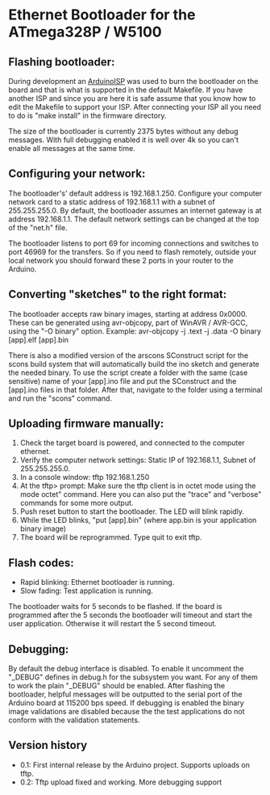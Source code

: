 Ethernet Bootloader for the ATmega328P / W5100
==============================================

Flashing bootloader:
--------------------
During development an [ArduinoISP](http://arduino.cc/en/Tutorial/ArduinoISP "ArduinoISP")
was used to burn the bootloader on the board and that is what is supported in
the default Makefile. If you have another ISP and since you are here it is safe
assume that you know how to edit the Makefile to support your ISP. After
connecting your ISP all you need to do is "make install" in the firmware
directory.

The size of the bootloader is currently 2375 bytes without any debug messages.
With full debugging enabled it is well over 4k so you can't enable all messages
at the same time.


Configuring your network:
-------------------------
The bootloader's' default address is 192.168.1.250. Configure your computer
network card to a static address of 192.168.1.1 with a subnet of 255.255.255.0.
By default, the bootloader assumes an internet gateway is at address
192.168.1.1. The default network settings can be changed at the top of the
"net.h" file.

The bootloader listens to port 69 for incoming connections and switches to
port 46969 for the transfers. So if you need to flash remotely, outside your
local network you should forward these 2 ports in your router to the Arduino.


Converting "sketches" to the right format:
----------------------------------------
The bootloader accepts raw binary images, starting at address 0x0000.
These can be generated using avr-objcopy, part of WinAVR / AVR-GCC, using the
"-O binary" option.
Example: avr-objcopy -j .text -j .data -O binary [app].elf [app].bin

There is also a modified version of the arscons SConstruct script for the scons
build system that will automatically build the ino sketch and generate the
needed binary. To use the script create a folder with the same (case sensitive)
name of your [app].ino file and put the SConstruct and the [app].ino files in that
folder. After that, navigate to the folder using a terminal and run the "scons"
command.


Uploading firmware manually:
----------------------------
1.  Check the target board is powered, and connected to the computer ethernet.
2.  Verify the computer network settings: Static IP of 192.168.1.1, Subnet of 255.255.255.0.
3.  In a console window: tftp 192.168.1.250
4.  At the tftp> prompt: Make sure the tftp client is in octet mode using the 
    mode octet" command. Here you can also put the "trace" and "verbose" commands
    for some more output.
5.  Push reset button to start the bootloader. The LED will blink rapidly.
6.  While the LED blinks, "put [app].bin" (where app.bin is your application binary image)
7.  The board will be reprogrammed. Type quit to exit tftp.


Flash codes:
------------
* Rapid blinking: Ethernet bootloader is running.
* Slow fading: Test application is running.

The bootloader waits for 5 seconds to be flashed. If the board is programmed
after the 5 seconds the bootloader will timeout and start the user application.
Otherwise it will restart the 5 second timeout.


Debugging:
----------
By default the debug interface is disabled. To enable it uncomment the "_DEBUG"
defines in debug.h for the subsystem you want. For any of them to work the plain
"_DEBUG" should be enabled. After flashing the bootloader, helpful messages
will be outputted to the serial port of the Arduino board at 115200 bps speed.
If debugging is enabled the binary image validations are disabled because the
the test applications do not conform with the validation statements.


Version history
---------------
* 0.1: First internal release by the Arduino project. Supports uploads on tftp.
* 0.2: Tftp upload fixed and working. More debugging support
